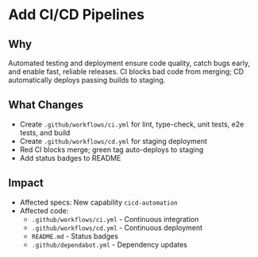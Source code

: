 # Add CI/CD Pipelines

## Why
Automated testing and deployment ensure code quality, catch bugs early, and enable fast, reliable releases. CI blocks bad code from merging; CD automatically deploys passing builds to staging.

## What Changes
- Create `.github/workflows/ci.yml` for lint, type-check, unit tests, e2e tests, and build
- Create `.github/workflows/cd.yml` for staging deployment
- Red CI blocks merge; green tag auto-deploys to staging
- Add status badges to README

## Impact
- Affected specs: New capability `cicd-automation`
- Affected code:
  - `.github/workflows/ci.yml` - Continuous integration
  - `.github/workflows/cd.yml` - Continuous deployment
  - `README.md` - Status badges
  - `.github/dependabot.yml` - Dependency updates

